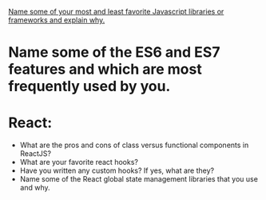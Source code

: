 [Name some of your most and least favorite Javascript libraries or frameworks and explain why.](question1.md)

# Name some of the ES6 and ES7 features and which are most frequently used by you.
# React:
<ul> 
<li> What are the pros and cons of class versus functional components in ReactJS?</li>
<li>What are your favorite react hooks?</li>
<li> Have you written any custom hooks? If yes, what are they?</li>
<li>Name some of the React global state management libraries that you use and why.</li>
</ul>